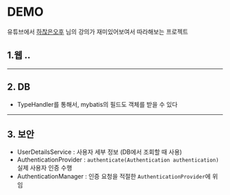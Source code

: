 # DEMO
유튜브에서 [하찮은오후](https://www.youtube.com/playlist?list=PLeMeDIV7bypvyxWv7eIUZubmfx9W-Jjdg) 님의 강의가 재미있어보여서 따라해보는 프로젝트

## 1.웹 ..

---

## 2. DB
-  TypeHandler를 통해서, mybatis의 필드도 객체를 받을 수 있다
---

## 3. 보안
- UserDetailsService :  사용자 세부 정보 (DB에서 조회할 때 사용)
- AuthenticationProvider : `authenticate(Authentication authentication)` 실제 사용자 인증 수행
- AuthenticationManager : 인증 요청을 적절한 `AuthenticationProvider`에 위임
